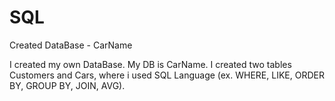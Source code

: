 # SQL
Created DataBase - CarName 

I created my own DataBase. My DB is CarName. I created two tables Customers and Cars, where i used SQL Language (ex. WHERE, LIKE, ORDER BY, GROUP BY, JOIN, AVG).
